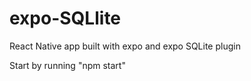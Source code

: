 # expo-SQLlite
React Native app built with expo and expo SQLite plugin

Start by running "npm start"

